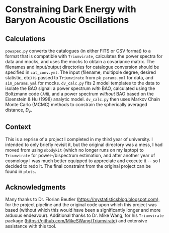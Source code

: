 # Constraining Dark Energy with Baryon Acoustic Oscillations

## Calculations
`powspec.py` converts the catalogues (in either FITS or CSV format) to a format that is compatible with `Triumvirate`, calculates the power spectra for data and mocks, and uses the mocks to obtain a covariance matrix. The filenames and input/output directories for catalogue conversion should be specified in `cat_conv.yml`. The input (filename, multipole degree, desired statistic, etc) is passed to `Triumvirate` from `pk_params.yml` for data, and `sim_params.yml` for mocks. `dv_calc.py` fits 2 model templates to the data to isolate the BAO signal: a power spectrum _with_ BAO, calculated using the Boltzmann code `CAMB`, and a power spectrum _without_ BAO based on the Eisenstein & Hu (1998) analytic model. `dv_calc.py` then uses Markov Chain Monte Carlo (MCMC) methods to constrain the spherically averaged distance, $D_v$. 

## Context
This is a reprise of a project I completed in my third year of university. I intended to only briefly revisit it, but the original directory was a mess, I had moved from using `nbodykit` (which no longer runs on my laptop) to `Triumvirate` for power-/bispectrum estimation, and after another year of cosmology I was much better equipped to appreciate and execute it -- so I decided to redo it. The final constraint from the original project can be found in `plots`. 

## Acknowledgments
Many thanks to Dr. Florian Beutler (https://mystatisticsblog.blogspot.com), for the project pipeline and the original code upon which this project was based (without which this would have been a significantly longer and more arduous endeavour). Additional thanks to Dr. Mike Wang, for his `Triumvirate` package (https://github.com/MikeSWang/Triumvirate) and extensive assistance with this tool.
